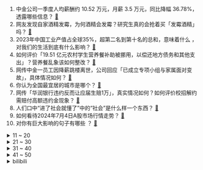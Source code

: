 1. 中金公司一季度人均薪酬约 10.52 万元，月薪 3.5 万元，同比降幅 36.78%，透露哪些信息？ [:link:](https://www.zhihu.com/question/660654920)
2. 网友发现自家酒精发霉，为何酒精会发霉？研究生真的会抢着买「发霉酒精」吗？ [:link:](https://www.zhihu.com/question/660555293)
3. 2023年中国工业产值占全球35%，超第二名到第十名的总和，意味着什么 ，对我们的生活到底有什么影响？ [:link:](https://www.zhihu.com/question/660364897)
4. 如何评价「19.51 亿元农村学生营养餐补助被挪用，以偿还地方债务和其他支出」？营养餐乱象该如何整改？ [:link:](https://www.zhihu.com/question/660561614)
5. 网传中金一员工因降薪跳楼离世，公司回应「已成立专项小组与家属面对变故」，具体情况如何？ [:link:](https://www.zhihu.com/question/660619068)
6. 你认为全国最宜居的城市是哪个？ [:link:](https://www.zhihu.com/question/488808761)
7. 网传「华润银行违约反而让应届生赔1万」，真实情况如何？如何评价校招解约需赔付高额违约金现象？ [:link:](https://www.zhihu.com/question/660615025)
8. 人们口中“进了社会就懂了”中的“社会”是什么样一个东西？ [:link:](https://www.zhihu.com/question/658614630)
9. 如何看待2024年7月4日A股市场行情走势？ [:link:](https://www.zhihu.com/question/660621095)
10. 对你有巨大影响的句子有哪些 ？ [:link:](https://www.zhihu.com/question/660634325)
<details>
<summary>11 ~ 20</summary>

11. 没有前辈带，职场新人如何度过职业初期的困难？ [:link:](https://www.zhihu.com/question/658821485)
12. 台军方要求寺庙存放弹药以抵御大陆，有关部门辩称「仅为程序演练」，如何评价此举？ [:link:](https://www.zhihu.com/question/660614730)
13. 如何评价周杰伦7月3日发行的《稻香 (Remix摇滚版)》？ [:link:](https://www.zhihu.com/question/660598839)
14. 2024年7月动漫番最期待的是哪一部呢？ [:link:](https://www.zhihu.com/question/659138862)
15. 决定复读，但是下不了决心去学习怎么办？ [:link:](https://www.zhihu.com/question/660606690)
16. 跑不快跳不高的绿军传奇伯德为何难以阻挡？ [:link:](https://www.zhihu.com/question/648658259)
17. 俄学者称「如果中俄把亚洲和北冰洋相连，就能免遭美国干预」，中俄开发北极航道的可行性有多大？ [:link:](https://www.zhihu.com/question/660596803)
18. 詹姆斯与湖人签下 2 年 1.04 亿美元顶薪续约合同，如何看待这笔续约？ [:link:](https://www.zhihu.com/question/660652243)
19. 如何评价近卫第4坦克师的表现？ [:link:](https://www.zhihu.com/question/553181116)
20. 据说青岛有德国人建造的世界顶级的排水系统，为什么青岛还会出现道路积水的情况？ [:link:](https://www.zhihu.com/question/660501578)
</details>
<details>
<summary>21 ~ 30</summary>

21. 我拒绝堂姐做她的伴娘，爸爸却说我得罪婶婶一家了，很严重吗? [:link:](https://www.zhihu.com/question/660461066)
22. 职场新人应该优先着重培养哪方面的能力？ [:link:](https://www.zhihu.com/question/658821501)
23. 如果《英雄联盟》出一个新英雄大招可以偷队友大招，强度是不是就逆天了？ [:link:](https://www.zhihu.com/question/533452408)
24. 女儿幼儿园中班，班上有个男孩经常抱她，她自己并不反感，家长应该干预吗？ [:link:](https://www.zhihu.com/question/657527874)
25. 淄博烧烤今年还很火，为什么？ [:link:](https://www.zhihu.com/question/653296411)
26. 武汉一住宅墙体开裂，裂缝最宽处可伸进手指，因无过渡费住户只能继续住，楼会倒塌吗？该如何解决这事？ [:link:](https://www.zhihu.com/question/660500645)
27. 周瑜、诸葛亮、司马懿，正史中谁带兵打仗最厉害？ [:link:](https://www.zhihu.com/question/660107957)
28. 男同事卖我键盘，被男朋友知道后很生气，怎么办？ [:link:](https://www.zhihu.com/question/659359366)
29. 幼儿园毕业有没有必要报幼小衔接班呢? [:link:](https://www.zhihu.com/question/660270113)
30. 少年包青天第一部谁的武功最高？ [:link:](https://www.zhihu.com/question/283912691)
</details>
<details>
<summary>31 ~ 40</summary>

31. 当你觉得玩手机很无聊的时候，你会干什么？ [:link:](https://www.zhihu.com/question/655360315)
32. 浙江渔民误捕濒危海洋活化石「中国鲎」后果断放生，中国鲎是种什么生物？ [:link:](https://www.zhihu.com/question/660595442)
33. 让你减肥的理由是什么？ [:link:](https://www.zhihu.com/question/658978615)
34. 能看一下你相册里的小动物吗 ？ [:link:](https://www.zhihu.com/question/660502046)
35. AI为何如此费电？如果不能解决耗电问题，AI的发展是否也会遭遇瓶颈？ [:link:](https://www.zhihu.com/question/660532292)
36. 赛力斯拟 25 亿元收购问界商标，华为回应「继续帮助车企造好车」，华为为何「剥离」问界商标？如何解读？ [:link:](https://www.zhihu.com/question/660599656)
37. 如何证明π⁵>306? [:link:](https://www.zhihu.com/question/660247915)
38. 甘肃 163 名矿工被拖欠三千万工资，当地回应去年未及时上报材料给专班，矿工该如何讨回薪资？ [:link:](https://www.zhihu.com/question/660561914)
39. 为什么外卖骑手一直不停的招人？ [:link:](https://www.zhihu.com/question/600948842)
40. 陪你走过支离破碎的文学诗词短句有哪些？ [:link:](https://www.zhihu.com/question/659895323)
</details>
<details>
<summary>41 ~ 50</summary>

41. 如何评价英伟达 NVIDIA 的总裁黄仁勋？ [:link:](https://www.zhihu.com/question/576834374)
42. 有什么偏女性的木香调香水推荐？ [:link:](https://www.zhihu.com/question/658697713)
43. 《原神》那维莱特到底属于机制太超模，还是数值太高？ [:link:](https://www.zhihu.com/question/660598732)
44. 如何评价柯汶利导演，张钧甯、王传君主演的悬疑犯罪电影《默杀》？ [:link:](https://www.zhihu.com/question/660617589)
45. 如何评价谭松韵、许凯主演的电视剧《你比星光美丽》？ [:link:](https://www.zhihu.com/question/660530111)
46. 跑步跑了很多年了，值得给自己买一款运动手表吗？ [:link:](https://www.zhihu.com/question/658466771)
47. Windows的伟大之处在哪里？ [:link:](https://www.zhihu.com/question/42367761)
48. 买手机一般要怎么选择手机？ [:link:](https://www.zhihu.com/question/660360802)
49. 2024欧洲杯八强新鲜出炉，你看好哪四支球队挺进四强？ [:link:](https://www.zhihu.com/question/660597177)
50. 领导经常安排我去做一些跟核心工作无关的事情，我应该跟领导反馈想法吗？ [:link:](https://www.zhihu.com/question/658821351)
</details><details>
<summary>bilibili</summary>

</details>